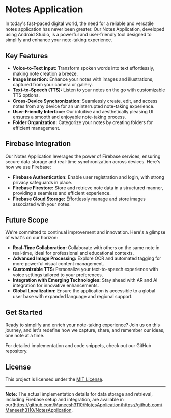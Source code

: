 # Notes Application

In today's fast-paced digital world, the need for a reliable and versatile notes application has never been greater. Our Notes Application, developed using Android Studio, is a powerful and user-friendly tool designed to simplify and enhance your note-taking experience.

## Key Features

- **Voice-to-Text Input:** Transform spoken words into text effortlessly, making note creation a breeze.
- **Image Insertion:** Enhance your notes with images and illustrations, captured from your camera or gallery.
- **Text-to-Speech (TTS):** Listen to your notes on the go with customizable TTS options.
- **Cross-Device Synchronization:** Seamlessly create, edit, and access notes from any device for an uninterrupted note-taking experience.
- **User-Friendly Interface:** Our intuitive and aesthetically pleasing UI ensures a smooth and enjoyable note-taking process.
- **Folder Organization:** Categorize your notes by creating folders for efficient management.

## Firebase Integration

Our Notes Application leverages the power of Firebase services, ensuring secure data storage and real-time synchronization across devices. Here's how we use Firebase:

- **Firebase Authentication:** Enable user registration and login, with strong privacy safeguards in place.
- **Firebase Firestore:** Store and retrieve note data in a structured manner, providing a seamless and efficient experience.
- **Firebase Cloud Storage:** Effortlessly manage and store images associated with your notes.
   
## Future Scope

We're committed to continual improvement and innovation. Here's a glimpse of what's on our horizon:

- **Real-Time Collaboration:** Collaborate with others on the same note in real-time, ideal for professional and educational contexts.
- **Advanced Image Processing:** Explore OCR and automated tagging for more powerful visual content management.
- **Customizable TTS:** Personalize your text-to-speech experience with voice settings tailored to your preferences.
- **Integration with Emerging Technologies:** Stay ahead with AR and AI integration for innovative enhancements.
- **Global Localization:** Ensure the application is accessible to a global user base with expanded language and regional support.

## Get Started

Ready to simplify and enrich your note-taking experience? Join us on this journey, and let's redefine how we capture, share, and remember our ideas, one note at a time.

For detailed implementation and code snippets, check out our GitHub repository.

## License

This project is licensed under the [MIT License](LICENSE).

---

**Note:** The actual implementation details for data storage and retrieval, including Firebase setup and integration, are available in our(https://github.com/Maneesh3110/NotesApplication)https://github.com/Maneesh3110/NotesApplication.
